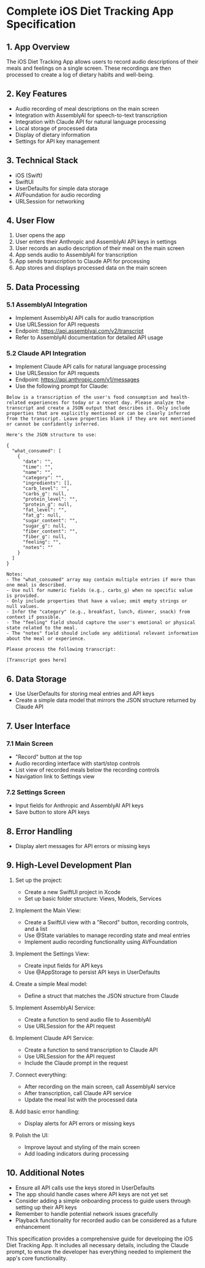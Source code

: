 # Complete iOS Diet Tracking App Specification

## 1. App Overview

The iOS Diet Tracking App allows users to record audio descriptions of their meals and feelings on a single screen. These recordings are then processed to create a log of dietary habits and well-being.

## 2. Key Features

- Audio recording of meal descriptions on the main screen
- Integration with AssemblyAI for speech-to-text transcription
- Integration with Claude API for natural language processing
- Local storage of processed data
- Display of dietary information
- Settings for API key management

## 3. Technical Stack

- iOS (Swift)
- SwiftUI
- UserDefaults for simple data storage
- AVFoundation for audio recording
- URLSession for networking

## 4. User Flow

1. User opens the app
2. User enters their Anthropic and AssemblyAI API keys in settings
3. User records an audio description of their meal on the main screen
4. App sends audio to AssemblyAI for transcription
5. App sends transcription to Claude API for processing
6. App stores and displays processed data on the main screen

## 5. Data Processing

### 5.1 AssemblyAI Integration

- Implement AssemblyAI API calls for audio transcription
- Use URLSession for API requests
- Endpoint: https://api.assemblyai.com/v2/transcript
- Refer to AssemblyAI documentation for detailed API usage

### 5.2 Claude API Integration

- Implement Claude API calls for natural language processing
- Use URLSession for API requests
- Endpoint: https://api.anthropic.com/v1/messages
- Use the following prompt for Claude:

```
Below is a transcription of the user's food consumption and health-related experiences for today or a recent day. Please analyze the transcript and create a JSON output that describes it. Only include properties that are explicitly mentioned or can be clearly inferred from the transcript. Leave properties blank if they are not mentioned or cannot be confidently inferred.

Here's the JSON structure to use:

{
  "what_consumed": [
    {
      "date": "",
      "time": "",
      "name": "",
      "category": "",
      "ingredients": [],
      "carb_level": "",
      "carbs_g": null,
      "protein_level": "",
      "protein_g": null,
      "fat_level": "",
      "fat_g": null,
      "sugar_content": "",
      "sugar_g": null,
      "fiber_content": "",
      "fiber_g": null,
      "feeling": "",
      "notes": ""
    }
  ]
}

Notes:
- The "what_consumed" array may contain multiple entries if more than one meal is described.
- Use null for numeric fields (e.g., carbs_g) when no specific value is provided.
- Only include properties that have a value; omit empty strings or null values.
- Infer the "category" (e.g., breakfast, lunch, dinner, snack) from context if possible.
- The "feeling" field should capture the user's emotional or physical state related to the meal.
- The "notes" field should include any additional relevant information about the meal or experience.

Please process the following transcript:

[Transcript goes here]
```

## 6. Data Storage

- Use UserDefaults for storing meal entries and API keys
- Create a simple data model that mirrors the JSON structure returned by Claude API

## 7. User Interface

### 7.1 Main Screen
- "Record" button at the top
- Audio recording interface with start/stop controls
- List view of recorded meals below the recording controls
- Navigation link to Settings view

### 7.2 Settings Screen
- Input fields for Anthropic and AssemblyAI API keys
- Save button to store API keys

## 8. Error Handling

- Display alert messages for API errors or missing keys

## 9. High-Level Development Plan

1. Set up the project:
   - Create a new SwiftUI project in Xcode
   - Set up basic folder structure: Views, Models, Services

2. Implement the Main View:
   - Create a SwiftUI view with a "Record" button, recording controls, and a list
   - Use @State variables to manage recording state and meal entries
   - Implement audio recording functionality using AVFoundation

3. Implement the Settings View:
   - Create input fields for API keys
   - Use @AppStorage to persist API keys in UserDefaults

4. Create a simple Meal model:
   - Define a struct that matches the JSON structure from Claude

5. Implement AssemblyAI Service:
   - Create a function to send audio file to AssemblyAI
   - Use URLSession for the API request

6. Implement Claude API Service:
   - Create a function to send transcription to Claude API
   - Use URLSession for the API request
   - Include the Claude prompt in the request

7. Connect everything:
   - After recording on the main screen, call AssemblyAI service
   - After transcription, call Claude API service
   - Update the meal list with the processed data

8. Add basic error handling:
   - Display alerts for API errors or missing keys

9. Polish the UI:
   - Improve layout and styling of the main screen
   - Add loading indicators during processing

## 10. Additional Notes

- Ensure all API calls use the keys stored in UserDefaults
- The app should handle cases where API keys are not yet set
- Consider adding a simple onboarding process to guide users through setting up their API keys
- Remember to handle potential network issues gracefully
- Playback functionality for recorded audio can be considered as a future enhancement

This specification provides a comprehensive guide for developing the iOS Diet Tracking App. It includes all necessary details, including the Claude prompt, to ensure the developer has everything needed to implement the app's core functionality.
